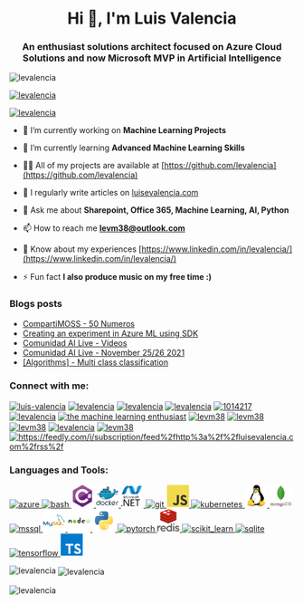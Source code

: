 
<h1 align="center">Hi 👋, I'm Luis Valencia</h1>
<h3 align="center">An enthusiast solutions architect focused on Azure Cloud Solutions and now Microsoft MVP in Artificial Intelligence</h3>

<p align="left"> <img src="https://komarev.com/ghpvc/?username=levalencia&label=Profile%20views&color=0e75b6&style=flat" alt="levalencia" /> </p>

<p align="left"> <a href="https://github.com/ryo-ma/github-profile-trophy"><img src="https://github-profile-trophy.vercel.app/?username=levalencia" alt="levalencia" /></a> </p>

<p align="left"> <a href="https://twitter.com/levalencia" target="blank"><img src="https://img.shields.io/twitter/follow/levalencia?logo=twitter&style=for-the-badge" alt="levalencia" /></a> </p>

- 🔭 I’m currently working on **Machine Learning Projects**

- 🌱 I’m currently learning **Advanced Machine Learning Skills**

- 👨‍💻 All of my projects are available at [https://github.com/levalencia](https://github.com/levalencia)

- 📝 I regularly write articles on [luisevalencia.com](luisevalencia.com)

- 💬 Ask me about **Sharepoint, Office 365, Machine Learning, AI, Python**

- 📫 How to reach me **levm38@outlook.com**

- 📄 Know about my experiences [https://www.linkedin.com/in/levalencia/](https://www.linkedin.com/in/levalencia/)

- ⚡ Fun fact **I also produce music on my free time :)**

### Blogs posts
<!-- BLOG-POST-LIST:START -->
- [CompartiMOSS - 50 Numeros](http://luisevalencia.com/compartimoss-50-revistas/)
- [Creating an experiment in Azure  ML using SDK](http://luisevalencia.com/creating-an-experiment-in-azure-ml-using-sdk/)
- [Comunidad AI Live - Videos](http://luisevalencia.com/comunidad-ai-live-videos/)
- [Comunidad AI Live - November 25/26 2021](http://luisevalencia.com/comunidad-ai-live-november-25-26-2021/)
- [[Algorithms] - Multi class classification](http://luisevalencia.com/multiclass-classification/)
<!-- BLOG-POST-LIST:END -->

<h3 align="left">Connect with me:</h3>
<p align="left">
<a href="https://codepen.io/luis-valencia" target="blank"><img align="center" src="https://raw.githubusercontent.com/rahuldkjain/github-profile-readme-generator/master/src/images/icons/Social/codepen.svg" alt="luis-valencia" height="30" width="40" /></a>
<a href="https://dev.to/levalencia" target="blank"><img align="center" src="https://cdn.jsdelivr.net/npm/simple-icons@3.0.1/icons/dev-dot-to.svg" alt="levalencia" height="30" width="40" /></a>
<a href="https://twitter.com/levalencia" target="blank"><img align="center" src="https://raw.githubusercontent.com/rahuldkjain/github-profile-readme-generator/master/src/images/icons/Social/twitter.svg" alt="levalencia" height="30" width="40" /></a>
<a href="https://linkedin.com/in/levalencia" target="blank"><img align="center" src="https://raw.githubusercontent.com/rahuldkjain/github-profile-readme-generator/master/src/images/icons/Social/linked-in-alt.svg" alt="levalencia" height="30" width="40" /></a>
<a href="https://stackoverflow.com/users/1014217" target="blank"><img align="center" src="https://raw.githubusercontent.com/rahuldkjain/github-profile-readme-generator/master/src/images/icons/Social/stack-overflow.svg" alt="1014217" height="30" width="40" /></a>
<a href="https://kaggle.com/levalencia" target="blank"><img align="center" src="https://raw.githubusercontent.com/rahuldkjain/github-profile-readme-generator/master/src/images/icons/Social/kaggle.svg" alt="levalencia" height="30" width="40" /></a>
<a href="https://www.youtube.com/c/the machine learning enthusiast" target="blank"><img align="center" src="https://raw.githubusercontent.com/rahuldkjain/github-profile-readme-generator/master/src/images/icons/Social/youtube.svg" alt="the machine learning enthusiast" height="30" width="40" /></a>
<a href="https://www.codechef.com/users/levm38" target="blank"><img align="center" src="https://cdn.jsdelivr.net/npm/simple-icons@3.1.0/icons/codechef.svg" alt="levm38" height="30" width="40" /></a>
<a href="https://www.hackerrank.com/levm38" target="blank"><img align="center" src="https://raw.githubusercontent.com/rahuldkjain/github-profile-readme-generator/master/src/images/icons/Social/hackerrank.svg" alt="levm38" height="30" width="40" /></a>
<a href="https://codeforces.com/profile/levm38" target="blank"><img align="center" src="https://cdn.jsdelivr.net/npm/simple-icons@3.0.1/icons/codeforces.svg" alt="levm38" height="30" width="40" /></a>
<a href="https://www.leetcode.com/levalencia" target="blank"><img align="center" src="https://raw.githubusercontent.com/rahuldkjain/github-profile-readme-generator/master/src/images/icons/Social/leet-code.svg" alt="levalencia" height="30" width="40" /></a>
<a href="https://www.hackerearth.com/levm38" target="blank"><img align="center" src="https://raw.githubusercontent.com/rahuldkjain/github-profile-readme-generator/master/src/images/icons/Social/hackerearth.svg" alt="levm38" height="30" width="40" /></a>
<a href="/https://feedly.com/i/subscription/feed%2fhttp%3a%2f%2fluisevalencia.com%2frss%2f" target="blank"><img align="center" src="https://raw.githubusercontent.com/rahuldkjain/github-profile-readme-generator/master/src/images/icons/Social/rss.svg" alt="https://feedly.com/i/subscription/feed%2fhttp%3a%2f%2fluisevalencia.com%2frss%2f" height="30" width="40" /></a>
</p>

<h3 align="left">Languages and Tools:</h3>
<p align="left"> <a href="https://azure.microsoft.com/en-in/" target="_blank"> <img src="https://www.vectorlogo.zone/logos/microsoft_azure/microsoft_azure-icon.svg" alt="azure" width="40" height="40"/> </a> <a href="https://www.gnu.org/software/bash/" target="_blank"> <img src="https://www.vectorlogo.zone/logos/gnu_bash/gnu_bash-icon.svg" alt="bash" width="40" height="40"/> </a> <a href="https://www.w3schools.com/cs/" target="_blank"> <img src="https://raw.githubusercontent.com/devicons/devicon/master/icons/csharp/csharp-original.svg" alt="csharp" width="40" height="40"/> </a> <a href="https://www.docker.com/" target="_blank"> <img src="https://raw.githubusercontent.com/devicons/devicon/master/icons/docker/docker-original-wordmark.svg" alt="docker" width="40" height="40"/> </a> <a href="https://dotnet.microsoft.com/" target="_blank"> <img src="https://raw.githubusercontent.com/devicons/devicon/master/icons/dot-net/dot-net-original-wordmark.svg" alt="dotnet" width="40" height="40"/> </a> <a href="https://git-scm.com/" target="_blank"> <img src="https://www.vectorlogo.zone/logos/git-scm/git-scm-icon.svg" alt="git" width="40" height="40"/> </a> <a href="https://developer.mozilla.org/en-US/docs/Web/JavaScript" target="_blank"> <img src="https://raw.githubusercontent.com/devicons/devicon/master/icons/javascript/javascript-original.svg" alt="javascript" width="40" height="40"/> </a> <a href="https://kubernetes.io" target="_blank"> <img src="https://www.vectorlogo.zone/logos/kubernetes/kubernetes-icon.svg" alt="kubernetes" width="40" height="40"/> </a> <a href="https://www.linux.org/" target="_blank"> <img src="https://raw.githubusercontent.com/devicons/devicon/master/icons/linux/linux-original.svg" alt="linux" width="40" height="40"/> </a> <a href="https://www.mongodb.com/" target="_blank"> <img src="https://raw.githubusercontent.com/devicons/devicon/master/icons/mongodb/mongodb-original-wordmark.svg" alt="mongodb" width="40" height="40"/> </a> <a href="https://www.microsoft.com/en-us/sql-server" target="_blank"> <img src="https://www.svgrepo.com/show/303229/microsoft-sql-server-logo.svg" alt="mssql" width="40" height="40"/> </a> <a href="https://www.mysql.com/" target="_blank"> <img src="https://raw.githubusercontent.com/devicons/devicon/master/icons/mysql/mysql-original-wordmark.svg" alt="mysql" width="40" height="40"/> </a> <a href="https://nodejs.org" target="_blank"> <img src="https://raw.githubusercontent.com/devicons/devicon/master/icons/nodejs/nodejs-original-wordmark.svg" alt="nodejs" width="40" height="40"/> </a> <a href="https://www.python.org" target="_blank"> <img src="https://raw.githubusercontent.com/devicons/devicon/master/icons/python/python-original.svg" alt="python" width="40" height="40"/> </a> <a href="https://pytorch.org/" target="_blank"> <img src="https://www.vectorlogo.zone/logos/pytorch/pytorch-icon.svg" alt="pytorch" width="40" height="40"/> </a> <a href="https://redis.io" target="_blank"> <img src="https://raw.githubusercontent.com/devicons/devicon/master/icons/redis/redis-original-wordmark.svg" alt="redis" width="40" height="40"/> </a> <a href="https://scikit-learn.org/" target="_blank"> <img src="https://upload.wikimedia.org/wikipedia/commons/0/05/Scikit_learn_logo_small.svg" alt="scikit_learn" width="40" height="40"/> </a> <a href="https://www.sqlite.org/" target="_blank"> <img src="https://www.vectorlogo.zone/logos/sqlite/sqlite-icon.svg" alt="sqlite" width="40" height="40"/> </a> <a href="https://www.tensorflow.org" target="_blank"> <img src="https://www.vectorlogo.zone/logos/tensorflow/tensorflow-icon.svg" alt="tensorflow" width="40" height="40"/> </a> <a href="https://www.typescriptlang.org/" target="_blank"> <img src="https://raw.githubusercontent.com/devicons/devicon/master/icons/typescript/typescript-original.svg" alt="typescript" width="40" height="40"/> </a> </p>

<p><img align="left" src="https://github-readme-stats.vercel.app/api/top-langs?username=levalencia&show_icons=true&locale=en&layout=compact" alt="levalencia" /></p>

<p>&nbsp;<img align="center" src="https://github-readme-stats.vercel.app/api?username=levalencia&show_icons=true&locale=en" alt="levalencia" /></p>

<p><img align="center" src="https://github-readme-streak-stats.herokuapp.com/?user=levalencia&" alt="levalencia" /></p>

